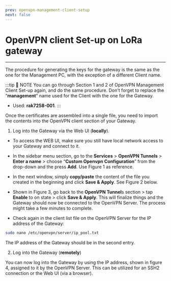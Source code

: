 ```yaml
---
prev: openvpn-management-client-setup
next: false
---
```


# OpenVPN client Set-up on LoRa gateway

---

The procedure for generating the keys for the gateway is the same as the one for the Management PC, with the exception of a different Client name.

:::tip 📝 NOTE
You can go through Section 1 and 2 of OpenVPN Management Client Set-up again, and do the same procedure. Don't forget to replace the “**management**” name used for the Client with the one for the Gateway.
- Used: **rak7258-001**.
:::

Once the certificates are assembled into a single file, you need to import the contents into the OpenVPN client section of your Gateway.

1. Log into the Gateway via the Web UI (**locally**).

* To access the WEB UI, make sure you still have local network access to your Gateway and connect to it.

* In the sidebar menu section, go to the **Services** > **OpenVPN Tunnels** > **Enter a name** > choose “**Custom Openvpn Configuration**” from the drop-down and the press **Add**. Use Figure 1 as reference.

<rk-img
  src="/assets/images/deployment-guide/gateway-remote-management-openvpn/creating-an-openvpn-tunnel.jpg"
  width="100%"
  figure-number="1"
  caption="Creating an OpenVPN tunnel"
/>

* In the next window, simply **copy/paste** the content of the file you created in the beginning and click **Save & Apply**. See Figure 2 below.

<rk-img
  src="/assets/images/deployment-guide/gateway-remote-management-openvpn/importing-the-openvpn-certificate-data.png"
  width="100%"
  figure-number="2"
  caption="Importing the OpenVPN certificate data"
/>

* Shown in Figure 3, go back to the **OpenVPN Tunnel**s section > tap **Enable** to on state > click **Save & Apply**. This will finalize things and the Gateway should now be connected to the OpenVPN Server. The process might take a few minutes to complete.


<rk-img
  src="/assets/images/deployment-guide/gateway-remote-management-openvpn/enabling-openvpn.png"
  width="100%"
  figure-number="3"
  caption="Enabling OpenVPN"
/>

* Check again in the client list file on the OpenVPN Server for the IP address of the Gateway:

```sh
sudo nano /etc/openvpn/server/ip_pool.txt 
```

<rk-img
  src="/assets/images/deployment-guide/gateway-remote-management-openvpn/openvpn-connected-clients2.png"
  width="100%"
  figure-number="4"
  caption="OpenVPN connected-clients 2"
/>

The IP address of the Gateway should be in the second entry.

2. Log into the Gateway (**remotely**)

You can now log into the Gateway by using the IP address, shown in figure 4, assigned to it by the OpenVPN Server. This can be utilized for an SSH2 connection or the Web UI (via a browser).





